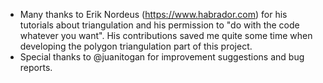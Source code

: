 * Many thanks to Erik Nordeus (https://www.habrador.com) for his tutorials about triangulation and his permission to "do with the code whatever you want".
His contributions saved me quite some time when developing the polygon triangulation part of this project.
* Special thanks to @juanitogan for improvement suggestions and bug reports.
